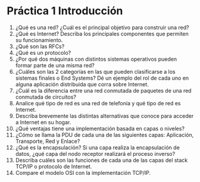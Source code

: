 # Práctica 1 Introducción
1. ¿Qué es una red? ¿Cuál es el principal objetivo para construir una red?
2. ¿Qué es Internet? Describa los principales componentes que permiten su funcionamiento.
3. ¿Qué son las RFCs?
4. ¿Qué es un protocolo?
5. ¿Por qué dos máquinas con distintos sistemas operativos pueden formar parte de una misma red?
6. ¿Cuáles son las 2 categorías en las que pueden clasificarse a los sistemas finales o End Systems? Dé un
ejemplo del rol de cada uno en alguna aplicación distribuida que corra sobre Internet.
7. ¿Cuál es la diferencia entre una red conmutada de paquetes de una red conmutada de circuitos?
8. Analice qué tipo de red es una red de telefonía y qué tipo de red es Internet.
9. Describa brevemente las distintas alternativas que conoce para acceder a Internet en su hogar.
10. ¿Qué ventajas tiene una implementación basada en capas o niveles?
11. ¿Cómo se llama la PDU de cada una de las siguientes capas: Aplicación, Transporte, Red y Enlace?
12. ¿Qué es la encapsulación? Si una capa realiza la encapsulación de datos, ¿qué capa del nodo receptor
realizará el proceso inverso?
13. Describa cuáles son las funciones de cada una de las capas del stack TCP/IP o protocolo de Internet.
14. Compare el modelo OSI con la implementación TCP/IP.